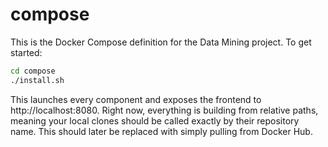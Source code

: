 # compose

This is the Docker Compose definition for the Data Mining project. To get
started:

```sh
cd compose
./install.sh
```

This launches every component and exposes the frontend to 
http://localhost:8080. Right now, everything is building from relative paths,
meaning your local clones should be called exactly by their repository name.
This should later be replaced with simply pulling from Docker Hub.
